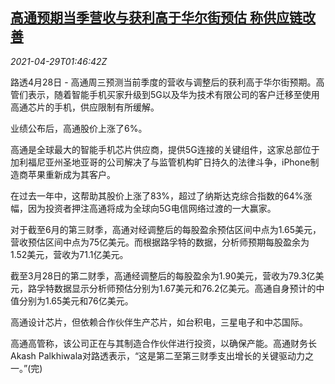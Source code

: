 <!--1619661662000-->
[高通预期当季营收与获利高于华尔街预估 称供应链改善](https://cn.reuters.com/article/qualcomm-resf-wall-street-0429-idCNKBS2CG04H)
------

<div><i>2021-04-29T01:46:42Z</i></div><p>路透4月28日 - 高通周三预测当前季度的营收与调整后的获利高于华尔街预期。高管们表示，随着智能手机买家升级到5G以及华为技术有限公司的客户迁移至使用高通芯片的手机，供应限制有所缓解。</p><p>业绩公布后，高通股价上涨了6%。</p><p>高通是全球最大的智能手机芯片供应商，提供5G连接的关键组件，这家总部位于加利福尼亚州圣地亚哥的公司解决了与监管机构旷日持久的法律斗争，iPhone制造商苹果重新成为其客户。</p><p>在过去一年中，这帮助其股价上涨了83%，超过了纳斯达克综合指数的64%涨幅，因为投资者押注高通将成为全球向5G电信网络过渡的一大赢家。</p><p>对于截至6月的第三财季，高通对经调整后的每股盈余预估区间中点为1.65美元，营收预估区间中点为75亿美元。而根据路孚特的数据，分析师预期每股盈余为1.52美元，营收为71.1亿美元。</p><p>截至3月28日的第二财季，高通经调整后的每股盈余为1.90美元，营收为79.3亿美元，路孚特数据显示分析师预估分别为1.67美元和76.2亿美元。高通自身预计的中值分别为1.65美元和76亿美元。</p><p>高通设计芯片，但依赖合作伙伴生产芯片，如台积电，三星电子和中芯国际。</p><p>高通高管称，该公司正在与其制造合作伙伴进行投资，以确保产能。高通财务长Akash Palkhiwala对路透表示，“这是第二至第三财季支出增长的关键驱动力之一。”(完)</p>
